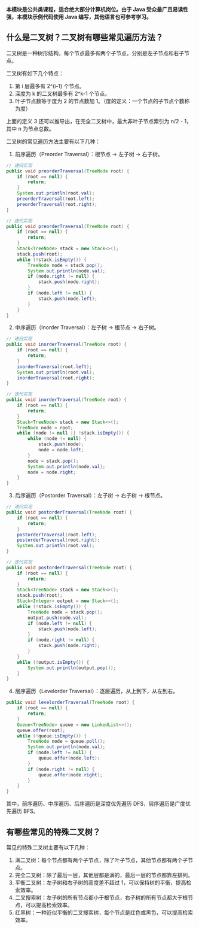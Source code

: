 **本模块是公共类课程，适合绝大部分计算机岗位。由于 Java 受众最广且易读性强，本模块示例代码使用 Java 编写，其他语言也可参考学习。**

## 什么是二叉树？二叉树有哪些常见遍历方法？

二叉树是一种树形结构，每个节点最多有两个子节点，分别是左子节点和右子节点。

二叉树有如下几个特点：

1. 第 i 层最多有 2^(i-1) 个节点。
2. 深度为 k 的二叉树最多有 2^k-1 个节点。
3. 叶子节点数等于度为 2 的节点数加 1。（度的定义：一个节点的子节点个数称为度）

上面的定义 3 还可以推导出，在完全二叉树中，最大非叶子节点索引为 n/2 - 1，其中 n 为节点总数。

二叉树的常见遍历方法主要有以下几种：

1. 前序遍历（Preorder Traversal）：根节点 -> 左子树 -> 右子树。

```java
// 递归实现
public void preorderTraversal(TreeNode root) {
    if (root == null) {
        return;
    }
    System.out.println(root.val);
    preorderTraversal(root.left);
    preorderTraversal(root.right);
}

// 迭代实现
public void preorderTraversal(TreeNode root) {
    if (root == null) {
        return;
    }
    Stack<TreeNode> stack = new Stack<>();
    stack.push(root);
    while (!stack.isEmpty()) {
        TreeNode node = stack.pop();
        System.out.println(node.val);
        if (node.right != null) {
            stack.push(node.right);
        }
        if (node.left != null) {
            stack.push(node.left);
        }
    }
}
```

2. 中序遍历（Inorder Traversal）：左子树 -> 根节点 -> 右子树。

```java
// 递归实现
public void inorderTraversal(TreeNode root) {
    if (root == null) {
        return;
    }
    inorderTraversal(root.left);
    System.out.println(root.val);
    inorderTraversal(root.right);
}

// 迭代实现
public void inorderTraversal(TreeNode root) {
    if (root == null) {
        return;
    }
    Stack<TreeNode> stack = new Stack<>();
    TreeNode node = root;
    while (node != null || !stack.isEmpty()) {
        while (node != null) {
            stack.push(node);
            node = node.left;
        }
        node = stack.pop();
        System.out.println(node.val);
        node = node.right;
    }
}
```

3. 后序遍历（Postorder Traversal）：左子树 -> 右子树 -> 根节点。
 
```java
// 递归实现
public void postorderTraversal(TreeNode root) {
    if (root == null) {
        return;
    }
    postorderTraversal(root.left);
    postorderTraversal(root.right);
    System.out.println(root.val);
}

// 迭代实现
public void postorderTraversal(TreeNode root) {
    if (root == null) {
        return;
    }
    Stack<TreeNode> stack = new Stack<>();
    stack.push(root);
    Stack<Integer> output = new Stack<>();
    while (!stack.isEmpty()) {
        TreeNode node = stack.pop();
        output.push(node.val);
        if (node.left != null) {
            stack.push(node.left);
        }
        if (node.right != null) {
            stack.push(node.right);
        }
    }
    while (!output.isEmpty()) {
        System.out.println(output.pop());
    }
}
```

4. 层序遍历（Levelorder Traversal）：逐层遍历，从上到下，从左到右。

```java
public void levelorderTraversal(TreeNode root) {
    if (root == null) {
        return;
    }
    Queue<TreeNode> queue = new LinkedList<>();
    queue.offer(root);
    while (!queue.isEmpty()) {
        TreeNode node = queue.poll();
        System.out.println(node.val);
        if (node.left != null) {
            queue.offer(node.left);
        }
        if (node.right != null) {
            queue.offer(node.right);
        }
    }
}
```

其中，前序遍历、中序遍历、后序遍历是深度优先遍历 DFS，层序遍历是广度优先遍历 BFS。

## 有哪些常见的特殊二叉树？

常见的特殊二叉树主要有以下几种：

1. 满二叉树：每个节点都有两个子节点，除了叶子节点，其他节点都有两个子节点。
2. 完全二叉树：除了最后一层，其他层都是满的，最后一层的节点都靠左排列。
3. 平衡二叉树：左子树和右子树的高度差不超过 1，可以保持树的平衡，提高检索效率。
4. 二叉搜索树：左子树的所有节点都小于根节点，右子树的所有节点都大于根节点，可以提高检索效率。
5. 红黑树：一种近似平衡的二叉搜索树，每个节点是红色或黑色，可以提高检索效率。
